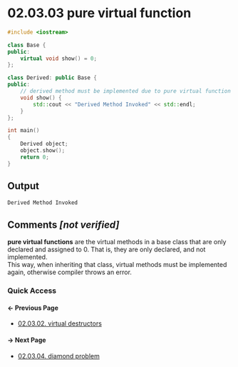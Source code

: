 # 02.03.03 pure virtual function

```cxx
#include <iostream>

class Base {
public:
    virtual void show() = 0;
};

class Derived: public Base {
public:
    // derived method must be implemented due to pure virtual function of base class
    void show() {
        std::cout << "Derived Method Invoked" << std::endl;
    }
};

int main()
{
    Derived object;
    object.show();
    return 0;
}

```

## Output

```txt
Derived Method Invoked
```

## Comments *[not verified]*

**pure virtual functions** are the virtual methods in a base class that are only declared and assigned to 0. That is, they are only declared, and not implemented.  
This way, when inheriting that class, virtual methods must be implemented again, otherwise compiler throws an error.

### Quick Access

<div class="previous_page pagination">

#### &#8592; Previous Page

* [02.03.02. virtual destructors](./../../02.object_oriented/03.polymorphism/02.virtual_destructor.md)

</div>
<div class="next_page pagination">

#### &#8594; Next Page

* [02.03.04. diamond problem](./../../02.object_oriented/03.polymorphism/04.diamond.md)

</div>

